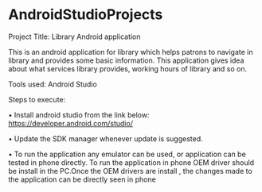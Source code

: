 # AndroidStudioProjects

Project Title: Library Android application

This is an android application for library which helps patrons to navigate in library and provides some basic information. 
This application gives idea about what services library provides, working hours of library and so on.

Tools used: Android Studio

Steps to execute:

•	Install android studio from the link below:
   https://developer.android.com/studio/
 
•	Update the SDK manager whenever update is suggested.

•	To run the application any emulator can be used, or application can be tested in phone directly. 
  To run the application in phone OEM driver should be install in the PC.Once the OEM drivers are install , the changes made to the 
  application can be directly seen in phone
